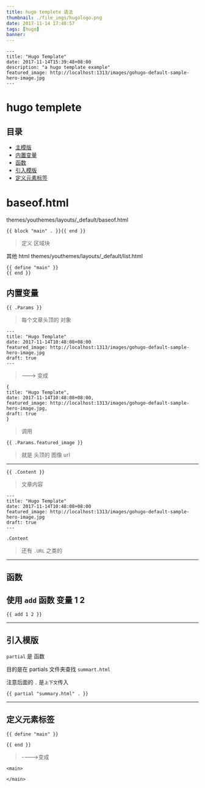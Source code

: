 ```yaml
---
title: hugo templete 语法
thumbnail: ./file_imgs/hugologo.png
date: 2017-11-14 17:48:57
tags: [hugo]
banner: 
---
```


```
---
title: "Hugo Template"
date: 2017-11-14T15:39:48+08:00
description: "a hugo template example"
featured_image: http://localhost:1313/images/gohugo-default-sample-hero-image.jpg
---
```
# hugo templete

## 目录

- [主模版](#baseof.html)
- [内置变量](#内置变量)
- [函数](#函数)
- [引入模版](#引入模版)
- [定义元素标签](#定义元素标签)

# baseof.html

themes/youthemes/layouts/_default/baseof.html

```
{{ block "main" . }}{{ end }}
```

> 定义 区域块

其他 html
themes/youthemes/layouts/_default/list.html

```
{{ define "main" }}
{{ end }}
```



## 内置变量

```
{{ .Params }}
```
> 每个文章头顶的 对象

```
---
title: "Hugo Template"
date: 2017-11-14T10:48:08+08:00
featured_image: http://localhost:1313/images/gohugo-default-sample-hero-image.jpg
draft: true
---
```

> ---> 变成

```
{
title: "Hugo Template",
date: 2017-11-14T10:48:08+08:00,
featured_image: http://localhost:1313/images/gohugo-default-sample-hero-image.jpg,
draft: true 
}
```

>调用

```
{{ .Params.featured_image }}
```

> 就是 头顶的 图像 url

---

```
{{ .Content }}
```

> 文章内容 

```
---
title: "Hugo Template"
date: 2017-11-14T10:48:08+08:00
featured_image: http://localhost:1313/images/gohugo-default-sample-hero-image.jpg
draft: true
---

.Content

```

> 还有 ``.URL`` 之类的

---

## 函数
## 使用 ``add`` 函数 变量 1 2

```
{{ add 1 2 }}
```

---

## 引入模版

``partial`` 是 函数

目的是在 partials 文件夹查找 ``summart.html ``

注意后面的 ``.`` 是``上下文``传入

```
{{ partial "summary.html" . }}
```

---

## 定义元素标签

```
{{ define "main" }}

{{ end }}

```

> ---->变成

```
<main>

</main>
```
